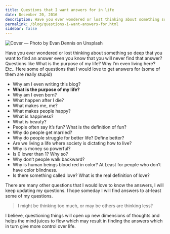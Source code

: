 ```yaml
---
title: Questions that I want answers for in life
date: December 20, 2016
description: Have you ever wondered or lost thinking about something so deep that you want to find an answer even you know that you will never find that answer? Questions like What is the purpose of...
permalink: /blog/questions-i-want-answers-for.html
sidebar: false
---
```


![Cover — Photo by Evan Dennis on Unsplash](https://res.cloudinary.com/websiddu/image/upload/w_800,ar_16:9,c_fill,g_auto/v1558758433/blog/covers/evan-dennis-75563-unsplash.jpg)

Have you ever wondered or lost thinking about something so deep that you want to find an answer even you know that you will never find that answer? Questions like What is the purpose of my life? Why I’m even living here? Etc.. Here some of questions that I would love to get answers for (some of them are really stupid)

- Why am I even writing this blog?
- **What is the purpose of my life?**
- Why am I even born?
- What happen after I die?
- What makes me, me?
- What makes people happy?
- What is happiness?
- What is beauty?
- People often say it’s fun? What is the definition of fun?
- Why do people get married?
- Why do people struggle for better life? Define better?
- Are we living a life where society is dictating how to live?
- Why is money so powerful?
- Is 0 lower than 1? Why so?
- Why don’t people walk backward?
- Why is human beings blood red in color? At Least for people who don’t have color blindness.
- Is there something called love? What is the real definition of love?

There are many other questions that I would love to know the answers, I will keep updating my questions. I hope someday I will find answers to at-least some of my questions.

> I might be thinking too much, or may be others are thinking less?

I believe, questioning things will open up new dimensions of thoughts and helps the mind juices to flow which may result in finding the answers which in turn give more control over life.
